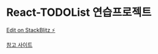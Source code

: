 # React-TODOList 연습프로젝트

[Edit on StackBlitz ⚡️](https://stackblitz.com/edit/react-vvgfmv)

[참고 사이트](https://velopert.com/3480)